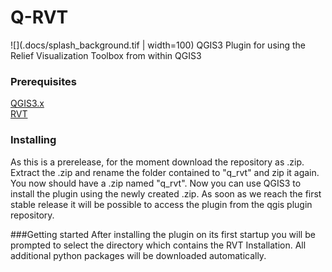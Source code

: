 # Q-RVT
![](.docs/splash_background.tif | width=100)
QGIS3 Plugin for using the Relief Visualization Toolbox from within QGIS3

### Prerequisites

[QGIS3.x](https://qgis.org/) <br/>
[RVT](https://iaps.zrc-sazu.si/en/rvt#v)

### Installing

As this is a prerelease, for the moment download the repository as .zip. Extract the .zip and rename the folder contained to "q_rvt" and zip it again. You now should have a .zip named "q_rvt". Now you can use QGIS3 to install the plugin using the newly created .zip. As soon as we reach the first stable release it will be possible to access the plugin from the qgis plugin repository.

###Getting started
After installing the plugin on its first startup you will be prompted to select the directory which contains the RVT Installation. All additional python packages will be downloaded automatically.